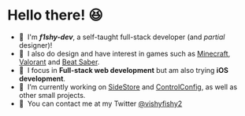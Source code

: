 <h1><b>Hello there! 😆</b></h1>

- 👋&nbsp; I'm ***f1shy-dev***, a self-taught full-stack developer (and *partial* designer)! 
- 🎨&nbsp; I also do design and have interest in games such as [Minecraft](https://minecraft.net), [Valorant](https://playvalorant.com/) and [Beat Saber](http://beatsaber.com/). 
- 💾&nbsp; I focus in **Full-stack web development** but am also trying **iOS development**.
- 🚀&nbsp; I’m currently working on [SideStore](https://github.com/SideStore) and [ControlConfig](https://github.com/BomberFish/ControlConfig), as well as other small projects.
- 💬&nbsp; You can contact me at my Twitter [@vishyfishy2](https://twitter.com/vishyfishy2)
 
